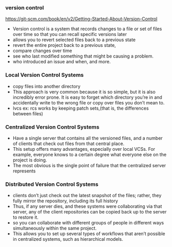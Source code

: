 
### version control
https://git-scm.com/book/en/v2/Getting-Started-About-Version-Control
- Version control is a system that records changes to a file or set of files over time so that you can recall specific versions later
-  allows you to revert selected files back to a previous state
-  revert the entire project back to a previous state,
-  compare changes over time
-  see who last modified something that might be causing a problem.
-  who introduced an issue and when, and more.

### Local Version Control Systems
- copy files into another directory
- This approach is very common because it is so simple, but it is also incredibly error prone. It is easy to forget which directory you’re in and accidentally write to the wrong file or copy over files you don’t mean to.
- lvcs ex: rcs works by keeping patch sets,(that is, the differences between files)

### Centralized Version Control Systems
-  Have a single server that contains all the versioned files, and a number of clients that check out files from that central place. 
-  This setup offers many advantages, especially over local VCSs. For example, everyone knows to a certain degree what everyone else on the project is doing.
-  The most obvious is the single point of failure that the centralized server represents


### Distributed Version Control Systems
- clients don’t just check out the latest snapshot of the files; rather, they fully mirror the repository, including its full history
-  Thus, if any server dies, and these systems were collaborating via that server, any of the client repositories can be copied back up to the server to restore it.
-   so you can collaborate with different groups of people in different ways simultaneously within the same project. 
-  This allows you to set up several types of workflows that aren’t possible in centralized systems, such as hierarchical models.
